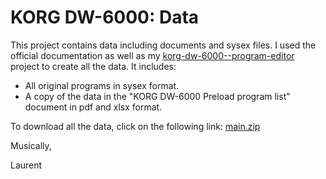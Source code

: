 KORG DW-6000: Data
==================

This project contains data including documents and sysex files. I used the official documentation as well as my [korg-dw-6000--program-editor](https://github.com/lbaran27/korg-dw-6000--program-editor) project to create all the data. It includes:

*   All original programs in sysex format.
*   A copy of the data in the "KORG DW-6000 Preload program list" document in pdf and xlsx format.

To download all the data, click on the following link: [main.zip](https://github.com/lbaran27/korg-dw-6000--data/archive/refs/heads/main.zip)

Musically,

Laurent
